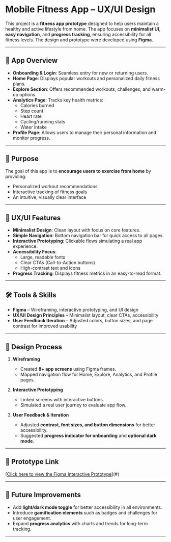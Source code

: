 # Mobile Fitness App – UX/UI Design

This project is a **fitness app prototype** designed to help users maintain a healthy and active lifestyle from home. The app focuses on **minimalist UI**, **easy navigation**, and **progress tracking**, ensuring accessibility for all fitness levels. The design and prototype were developed using **Figma**.

---

## 📱 App Overview

- **Onboarding & Login**: Seamless entry for new or returning users.
- **Home Page**: Displays popular workouts and personalized daily fitness plans.
- **Explore Section**: Offers recommended workouts, challenges, and warm-up options.
- **Analytics Page**: Tracks key health metrics:
  - Calories burned
  - Step count
  - Heart rate
  - Cycling/running stats
  - Water intake
- **Profile Page**: Allows users to manage their personal information and monitor progress.

---

## 🎯 Purpose

The goal of this app is to **encourage users to exercise from home** by providing:
- Personalized workout recommendations  
- Interactive tracking of fitness goals  
- An intuitive, visually clear interface  

---

## 🔹 UX/UI Features

- **Minimalist Design**: Clean layout with focus on core features.  
- **Simple Navigation**: Bottom navigation bar for quick access to all pages.  
- **Interactive Prototyping**: Clickable flows simulating a real app experience.  
- **Accessibility Focus**:
  - Large, readable fonts  
  - Clear CTAs (Call-to-Action buttons)  
  - High-contrast text and icons  
- **Progress Tracking**: Displays fitness metrics in an easy-to-read format.  

---

## 🛠 Tools & Skills

- **Figma** – Wireframing, interactive prototyping, and UI design  
- **UX/UI Design Principles** – Minimalist layout, clear CTAs, accessibility  
- **User Feedback Iteration** – Adjusted colors, button sizes, and page contrast for improved usability  

---

## 📐 Design Process

1. **Wireframing**
   - Created **8+ app screens** using Figma frames.
   - Mapped navigation flow for Home, Explore, Analytics, and Profile pages.

2. **Interactive Prototyping**
   - Linked screens with interactive buttons.
   - Simulated a real user journey to evaluate app flow.

3. **User Feedback & Iteration**
   - Adjusted **contrast, font sizes, and button dimensions** for better accessibility.
   - Suggested **progress indicator for onboarding** and **optional dark mode**.

---

## 🎥 Prototype Link

[[Click here to view the Figma Interactive Prototype](https://www.figma.com/proto/tSvjzmQYnaFUALpsWsjPWP/Fitness-App-Design-UI?node-id=0-1&t=sHcr8Rv5TaBNqNdJ-1)](#)  

---

## 🚀 Future Improvements

- Add **light/dark mode toggle** for better accessibility in all environments.  
- Introduce **gamification elements** such as badges and challenges for user engagement.  
- Expand **progress analytics** with charts and trends for long-term tracking.  

---

